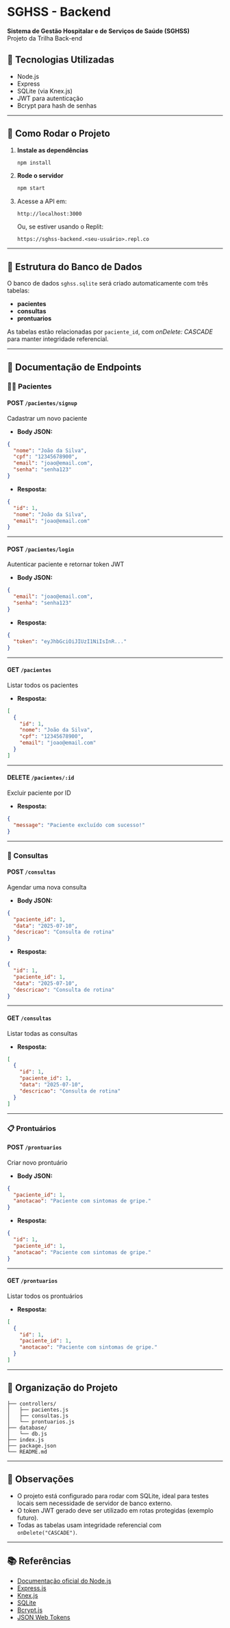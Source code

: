 
# SGHSS - Backend

**Sistema de Gestão Hospitalar e de Serviços de Saúde (SGHSS)**  
Projeto da Trilha Back-end 

## 🔧 Tecnologias Utilizadas

- Node.js
- Express
- SQLite (via Knex.js)
- JWT para autenticação
- Bcrypt para hash de senhas

---

## 🚀 Como Rodar o Projeto

1. **Instale as dependências**
   ```bash
   npm install
   ```

2. **Rode o servidor**
   ```bash
   npm start
   ```

3. Acesse a API em:
   ```
   http://localhost:3000
   ```

   Ou, se estiver usando o Replit:
   ```
   https://sghss-backend.<seu-usuário>.repl.co
   ```

---

## 📌 Estrutura do Banco de Dados

O banco de dados `sghss.sqlite` será criado automaticamente com três tabelas:

- **pacientes**
- **consultas**
- **prontuarios**

As tabelas estão relacionadas por `paciente_id`, com *onDelete: CASCADE* para manter integridade referencial.

---

## 📮 Documentação de Endpoints

### 🧍‍♂️ Pacientes

#### POST `/pacientes/signup`  
Cadastrar um novo paciente

- **Body JSON:**
```json
{
  "nome": "João da Silva",
  "cpf": "12345678900",
  "email": "joao@email.com",
  "senha": "senha123"
}
```

- **Resposta:**
```json
{
  "id": 1,
  "nome": "João da Silva",
  "email": "joao@email.com"
}
```

---

#### POST `/pacientes/login`  
Autenticar paciente e retornar token JWT

- **Body JSON:**
```json
{
  "email": "joao@email.com",
  "senha": "senha123"
}
```

- **Resposta:**
```json
{
  "token": "eyJhbGciOiJIUzI1NiIsInR..."
}
```

---

#### GET `/pacientes`  
Listar todos os pacientes

- **Resposta:**
```json
[
  {
    "id": 1,
    "nome": "João da Silva",
    "cpf": "12345678900",
    "email": "joao@email.com"
  }
]
```

---

#### DELETE `/pacientes/:id`  
Excluir paciente por ID

- **Resposta:**
```json
{
  "message": "Paciente excluído com sucesso!"
}
```

---

### 📅 Consultas

#### POST `/consultas`  
Agendar uma nova consulta

- **Body JSON:**
```json
{
  "paciente_id": 1,
  "data": "2025-07-10",
  "descricao": "Consulta de rotina"
}
```

- **Resposta:**
```json
{
  "id": 1,
  "paciente_id": 1,
  "data": "2025-07-10",
  "descricao": "Consulta de rotina"
}
```

---

#### GET `/consultas`  
Listar todas as consultas

- **Resposta:**
```json
[
  {
    "id": 1,
    "paciente_id": 1,
    "data": "2025-07-10",
    "descricao": "Consulta de rotina"
  }
]
```

---

### 📋 Prontuários

#### POST `/prontuarios`  
Criar novo prontuário

- **Body JSON:**
```json
{
  "paciente_id": 1,
  "anotacao": "Paciente com sintomas de gripe."
}
```

- **Resposta:**
```json
{
  "id": 1,
  "paciente_id": 1,
  "anotacao": "Paciente com sintomas de gripe."
}
```

---

#### GET `/prontuarios`  
Listar todos os prontuários

- **Resposta:**
```json
[
  {
    "id": 1,
    "paciente_id": 1,
    "anotacao": "Paciente com sintomas de gripe."
  }
]
```

---

## 📂 Organização do Projeto

```
├── controllers/
│   ├── pacientes.js
│   ├── consultas.js
│   └── prontuarios.js
├── database/
│   └── db.js
├── index.js
├── package.json
└── README.md
```

---

## 📌 Observações

- O projeto está configurado para rodar com SQLite, ideal para testes locais sem necessidade de servidor de banco externo.
- O token JWT gerado deve ser utilizado em rotas protegidas (exemplo futuro).
- Todas as tabelas usam integridade referencial com `onDelete("CASCADE")`.

---

## 📚 Referências

- [Documentação oficial do Node.js](https://nodejs.org/en/docs)
- [Express.js](https://expressjs.com/)
- [Knex.js](https://knexjs.org/)
- [SQLite](https://www.sqlite.org/index.html)
- [Bcrypt.js](https://github.com/dcodeIO/bcrypt.js)
- [JSON Web Tokens](https://jwt.io/)